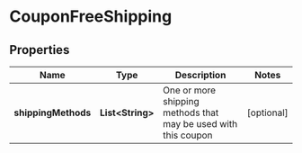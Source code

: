 
# CouponFreeShipping

## Properties
Name | Type | Description | Notes
------------ | ------------- | ------------- | -------------
**shippingMethods** | **List&lt;String&gt;** | One or more shipping methods that may be used with this coupon |  [optional]



